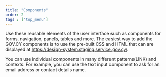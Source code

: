 ```yaml
---
title: "Components"
order: 2
tags : ['top_menu']
---
```

Use these reusable elements of the user interface such as components for forms, navigation, panels, tables and more. The easiest way to add the GOV.CY components is to use the pre-built CSS and HTML that can are displayed at <a target='_blank' rel="noreferrer noopener" href='https://design-system.staging.service.gov.cy/'>https://design-system.staging.service.gov.cy/</a>.

You can use individual components in many different patterns(LINK) and contexts. For example, you can use the text input component to ask for an email address or contact details name.
